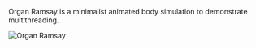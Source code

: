 Organ Ramsay is a minimalist animated body simulation to demonstrate multithreading.

![Organ Ramsay](https://imgur.com/a/FmqhRaU)
